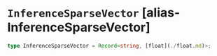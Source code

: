 # `InferenceSparseVector` [alias-InferenceSparseVector]
```typescript
type InferenceSparseVector = Record<string, [float](./float.md)>;
```
